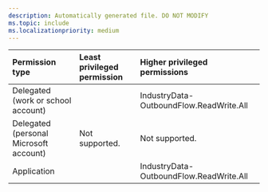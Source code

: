 ```yaml
---
description: Automatically generated file. DO NOT MODIFY
ms.topic: include
ms.localizationpriority: medium
---
```


| Permission type                        | Least privileged permission | Higher privileged permissions           |
| :------------------------------------- | :-------------------------- | :-------------------------------------- |
| Delegated (work or school account)     |                             | IndustryData-OutboundFlow.ReadWrite.All |
| Delegated (personal Microsoft account) | Not supported.              | Not supported.                          |
| Application                            |                             | IndustryData-OutboundFlow.ReadWrite.All |
